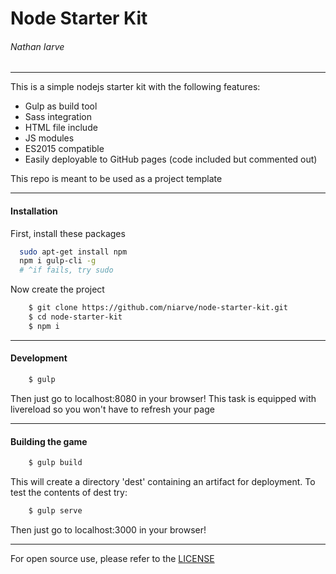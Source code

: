 # Node Starter Kit
###### Nathan Iarve
---

This is a simple nodejs starter kit with the following features:
* Gulp as build tool
* Sass integration
* HTML file include
* JS modules
* ES2015 compatible
* Easily deployable to GitHub pages (code included but commented out) 

This repo is meant to be used as a project template

---
#### Installation
First, install these packages
```sh
  sudo apt-get install npm
  npm i gulp-cli -g
  # ^if fails, try sudo
```
Now create the project
```sh
    $ git clone https://github.com/niarve/node-starter-kit.git
    $ cd node-starter-kit
    $ npm i
```

---

#### Development
```sh
    $ gulp
```
Then just go to localhost:8080 in your browser! This task is equipped with livereload so you won't have to refresh your page

---

#### Building the game
```sh
    $ gulp build
```
This will create a directory 'dest' containing an artifact for deployment. To test the contents of dest try:
```sh
    $ gulp serve
```
Then just go to localhost:3000 in your browser!

---

For open source use, please refer to the [LICENSE]

[LICENSE]: <https://github.com/niarve/node-starter-kit/blob/master/LICENSE>
